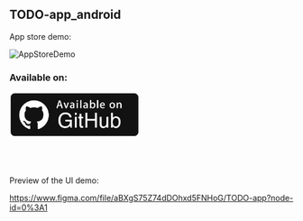 ## TODO-app_android

App store demo:

![AppStoreDemo](https://user-images.githubusercontent.com/60819607/197388508-ad2cfb64-4d70-40a8-a8b1-a9ed45a4de36.jpeg)


### Available on:
[<img src="/git.png" height=80/>](https://github.com/niilopoutanen/TODO-app_android/releases)


<br>
<br>
<br>
Preview of the UI demo:

https://www.figma.com/file/aBXgS75Z74dDOhxd5FNHoG/TODO-app?node-id=0%3A1
